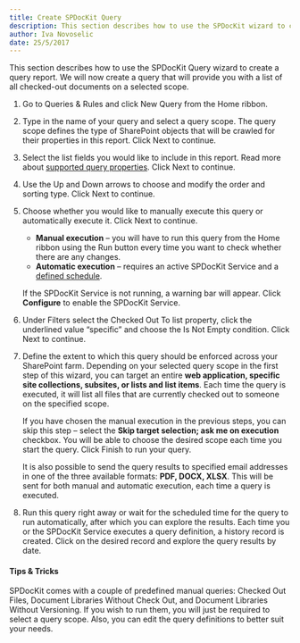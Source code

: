 ```yaml
---
title: Create SPDocKit Query 
description: This section describes how to use the SPDocKit wizard to create a query report.
author: Iva Novoselic  
date: 25/5/2017  
---
```


This section describes how to use the SPDocKit Query wizard to create a query report. We will now create a query that will provide you with a list of all checked-out documents on a selected scope.

1. Go to Queries & Rules and click New Query from the Home ribbon.


2. Type in the name of your query and select a query scope. The query scope defines the type of SharePoint objects that will be crawled for their properties in this report. Click Next to continue.

3. Select the list fields you would like to include in this report. Read more about [supported query properties](#internal/get-to-know-spdockit/queries-and-rules-screen). Click Next to continue.


4. Use the Up and Down arrows to choose and modify the order and sorting type. Click Next to continue.

5. Choose whether you would like to manually execute this query or automatically execute it. Click Next to continue.

   * __Manual execution__ – you will have to run this query from the Home ribbon using the Run button every time you want to check whether there are any changes.
   * __Automatic execution__ – requires an active SPDocKit Service and a [defined schedule](#internal/get-to-know-spdockit/queries-and-rules-screen).

   If the SPDocKit Service is not running, a warning bar will appear. Click __Configure__ to enable the SPDocKit Service.

6. Under Filters select the Checked Out To list property, click the underlined value “specific” and choose the Is Not Empty condition. Click Next to continue.


7. Define the extent to which this query should be enforced across your SharePoint farm. Depending on your selected query scope in the first step of this wizard, you can target an entire __web application, specific site collections, subsites, or lists and list items__. Each time the query is executed, it will list all files that are currently checked out to someone on the specified scope.

   If you have chosen the manual execution in the previous steps, you can skip this step – select the __Skip target selection; ask me on execution__ checkbox. You will be able to choose the desired scope each time you start the query. Click Finish to run your query.

   It is also possible to send the query results to specified email addresses in one of the three available formats: __PDF, DOCX, XLSX__. This will be sent for both manual and automatic execution, each time a query is executed.

8. Run this query right away or wait for the scheduled time for the query to run automatically, after which you can explore the results. Each time you or the SPDocKit Service executes a query definition, a history record is created. Click on the desired record and explore the query results by date.


#### Tips & Tricks

SPDocKit comes with a couple of predefined manual queries: Checked Out Files, Document Libraries Without Check Out, and Document Libraries Without Versioning. If you wish to run them, you will just be required to select a query scope. Also, you can edit the query definitions to better suit your needs.